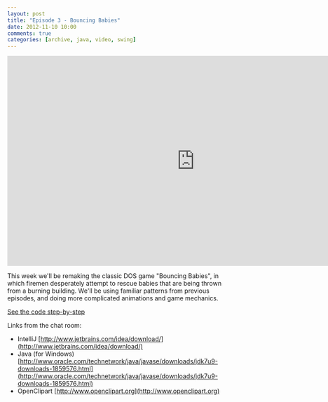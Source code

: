 ```yaml
---
layout: post
title: "Episode 3 - Bouncing Babies"
date: 2012-11-10 10:00
comments: true
categories: [archive, java, video, swing]
---
```


<iframe width="853" height="480" src="http://www.youtube.com/embed/JGf4gh_YvPE?vq=hd720" frameborder="0" allowfullscreen></iframe>

This week we'll be remaking the classic DOS game "Bouncing Babies", in which firemen desperately attempt to rescue babies that are being thrown from a burning building. We'll be using familiar patterns from previous episodes, and doing more complicated animations and game mechanics.

<a href="https://github.com/buildsomethingawesome/121110-bouncing-babies/commits/master">See the code step-by-step</a>

Links from the chat room:

* IntelliJ  [http://www.jetbrains.com/idea/download/](http://www.jetbrains.com/idea/download/)
* Java (for Windows)  [http://www.oracle.com/technetwork/java/javase/downloads/jdk7u9-downloads-1859576.html](http://www.oracle.com/technetwork/java/javase/downloads/jdk7u9-downloads-1859576.html)
* OpenClipart  [http://www.openclipart.org](http://www.openclipart.org)
